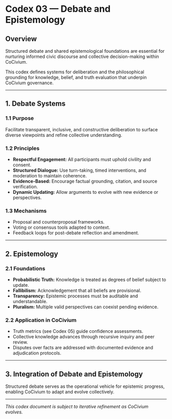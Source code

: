 # Codex 03 — Debate and Epistemology

## Overview

Structured debate and shared epistemological foundations are essential for nurturing informed civic discourse and collective decision-making within CoCivium.

This codex defines systems for deliberation and the philosophical grounding for knowledge, belief, and truth evaluation that underpin CoCivium governance.

---

## 1. Debate Systems

### 1.1 Purpose

Facilitate transparent, inclusive, and constructive deliberation to surface diverse viewpoints and refine collective understanding.

### 1.2 Principles

- **Respectful Engagement:** All participants must uphold civility and consent.
- **Structured Dialogue:** Use turn-taking, timed interventions, and moderation to maintain coherence.
- **Evidence-Based:** Encourage factual grounding, citation, and source verification.
- **Dynamic Updating:** Allow arguments to evolve with new evidence or perspectives.

### 1.3 Mechanisms

- Proposal and counterproposal frameworks.
- Voting or consensus tools adapted to context.
- Feedback loops for post-debate reflection and amendment.

---

## 2. Epistemology

### 2.1 Foundations

- **Probabilistic Truth:** Knowledge is treated as degrees of belief subject to update.
- **Fallibilism:** Acknowledgement that all beliefs are provisional.
- **Transparency:** Epistemic processes must be auditable and understandable.
- **Pluralism:** Multiple valid perspectives can coexist pending evidence.

### 2.2 Application in CoCivium

- Truth metrics (see Codex 05) guide confidence assessments.
- Collective knowledge advances through recursive inquiry and peer review.
- Disputes over facts are addressed with documented evidence and adjudication protocols.

---

## 3. Integration of Debate and Epistemology

Structured debate serves as the operational vehicle for epistemic progress, enabling CoCivium to adapt and evolve collectively.

---

*This codex document is subject to iterative refinement as CoCivium evolves.*



